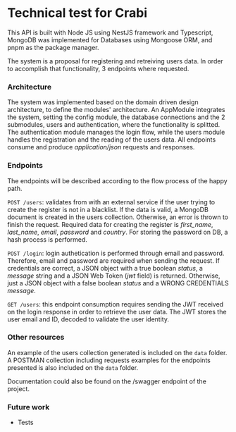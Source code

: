 # Technical test for Crabi

This API is built with Node JS using NestJS framework and Typescript, MongoDB was implemented for Databases using Mongoose ORM, and pnpm as the package manager.

The system is a proposal for registering and retreiving users data. In order to accomplish that functionality, 3 endpoints where requested.

### Architecture
The system was implemented based on the domain driven design architecture, to define the modules' architecture. 
An AppModule integrates the system, setting the config module, the database connections and the 2 submodules, users and authentication, where the functionality is splitted. The authentication module manages the login flow, while the users module handles the registration and the reading of the users data.
All endpoints consume and produce *application/json* requests and responses.

### Endpoints
The endpoints will be described according to the flow process of the happy path.

`POST /users`: validates from with an external service if the user trying to create the register is not in a blacklist. If the data is valid, a MongoDB document is created in the users collection. Otherwise, an error is thrown to finish the request. Required data for creating the register is *first_name*, *last_name*, *email*, *password* and *country*. For storing the password on DB, a hash process is performed.

`POST /login`: login authetication is performed through email and password.
Therefore, email and password are required when sending the request.
If credentials are correct, a JSON object with a true boolean *status*, a *message* string and a JSON Web Token (*jwt* field) is returned.
Otherwise, just a JSON object with a false boolean *status* and a WRONG CREDENTIALS *message*.

`GET /users`: this endpoint consumption requires sending the JWT received on the login response in order to retrieve the user data. The JWT stores the user email and ID, decoded to validate the user identity.

### Other resources
An example of the users collection generated is included on the `data` folder.
A POSTMAN collection including requests examples for the endpoints presented is also included on the `data` folder.

Documentation could also be found on the /swagger endpoint of the project.

### Future work
- Tests
